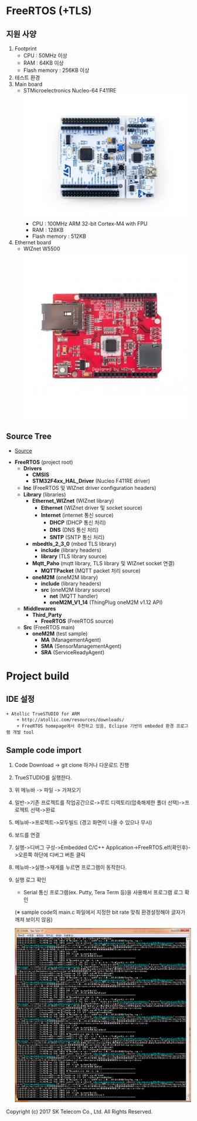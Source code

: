 # FreeRTOS (+TLS)

## 지원 사양

1. Footprint
	+ CPU : 50MHz 이상
	+ RAM : 64KB 이상
	+ Flash memory : 256KB 이상
2. 테스트 환경
 1. Main board
	+ STMicroelectronics Nucleo-64 F411RE
	![NUCLEO-F411RE.jpg](/SDK_V1_14/images/NUCLEO-F411RE.jpg)
		+ CPU : 100MHz ARM 32-bit Cortex-M4 with FPU
		+ RAM : 128KB
		+ Flash memory : 512KB
 2. Ethernet board
	+ WIZnet W5500
    ![w5500_ethernet_shield.jpg](/SDK_V1_14/images/w5500_ethernet_shield.jpg)
    
## Source Tree

* [Source](https://github.com/SKT-ThingPlug/thingplug-device-sdk-C/tree/master/FreeRTOS)
+ __FreeRTOS__ (project root)
	+ __Drivers__
		+ __CMSIS__
		+ __STM32F4xx_HAL_Driver__ (Nucleo F411RE driver)
	+ __Inc__ (FreeRTOS 및 WIZnet driver configuration headers)
	+ __Library__ (libraries)
		+ __Ethernet_WIZnet__ (WIZnet library)
			+ __Ethernet__ (WIZnet driver 및 socket source)
			+ __Internet__ (internet 통신 source)
				+ __DHCP__ (DHCP 통신 처리)
				+ __DNS__ (DNS 통신 처리)
				+ __SNTP__ (SNTP 통신 처리)
		+ __mbedtls_2_3_0__ (mbed TLS library)
			+ __include__ (library headers)
			+ __library__ (TLS library source)
		+ __Mqtt_Paho__ (mqtt library, TLS library 및 WIZnet socket 연결)
			+ __MQTTPacket__ (MQTT packet 처리 source)
		+ __oneM2M__ (oneM2M library)
			+ __include__ (library headers)
			+ __src__ (oneM2M library source)
				+ __net__ (MQTT handler)
				+ __oneM2M_V1_14__ (ThingPlug oneM2M v1.12 API)
	+ __Middlewares__
		+ __Third_Party__
			+ __FreeRTOS__ (FreeRTOS source)
	+ __Src__ (FreeRTOS main)
		+ __oneM2M__ (test sample)
			+ __MA__ (ManagementAgent)
			+ __SMA__ (SensorManagementAgent)
			+ __SRA__ (ServiceReadyAgent)

# Project build

## IDE 설정
	
	+ Atollic TrueSTUDIO for ARM
		+ http://atollic.com/resources/downloads/
		+ FreeRTOS homepage에서 추천하고 있음, Eclipse 기반의 embeded 환경 프로그램 개발 tool

## Sample code import

1. Code Download
-> git clone 하거나 다운로드 진행
2. TrueSTUDIO를 실행한다.
3. 위 메뉴바 -> 파일 -> 가져오기
4. 일반->기존 프로젝트를 작업공간으로->루트 디렉토리(압축해제한 폴더 선택)->프로젝트 선택->완료
5. 메뉴바->프로젝트->모두빌드 (경고 화면이 나올 수 있으나 무시)
6. 보드를 연결
7. 실행->디버그 구성->Embedded C/C++ Application->FreeRTOS.elf(확인후)->오른쪽 하단에 디버그 버튼 클릭
8. 메뉴바->실행->재게를 누르면 프로그램이 동작한다.
9. 실행 로그 확인
	+ Serial 통신 프로그램(ex. Putty, Tera Term 등)을 사용해서 프로그램 로그 확인
	
	(※ sample code의 main.c 파일에서 지정한 bit rate 맞춰 환경설정해야 글자가 깨져 보이지 않음)
	
	![serial_log.png](/SDK_V1_14/images/serial_log.png)

Copyright (c) 2017 SK Telecom Co., Ltd. All Rights Reserved.
